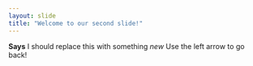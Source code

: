 ```yaml
---
layout: slide
title: "Welcome to our second slide!"
---
```

**Says** I should replace this with something *new*
Use the left arrow to go back!
